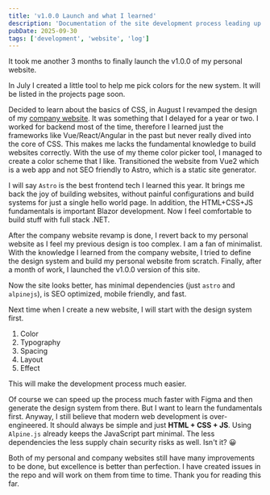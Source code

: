 ```yaml
---
title: 'v1.0.0 Launch and what I learned'
description: 'Documentation of the site development process leading up to the v1.0.0 launch.'
pubDate: 2025-09-30
tags: ['development', 'website', 'log']
---
```


It took me another 3 months to finally launch the v1.0.0 of my personal website. 

In July I created a little tool to help me pick colors for the new system. It will be listed in the projects page soon.

Decided to learn about the basics of CSS, in August I revamped the design of my [company website](https://verdantsparks.io). It was something that I delayed for a year or two. I worked for backend most of the time, therefore I learned just the frameworks like Vue/React/Angular in the past but never really dived into the core of CSS. This makes me lacks the fundamental knowledge to build websites correctly. With the use of my theme color picker tool, I managed to create a color scheme that I like. Transitioned the website from Vue2 which is a web app and not SEO friendly to Astro, which is a static site generator. 

I will say `Astro` is the best frontend tech I learned this year. It brings me back the joy of building websites, without painful configurations and build systems for just a single hello world page. In addition, the HTML+CSS+JS fundamentals is important Blazor development. Now I feel comfortable to build stuff with full stack .NET.

After the company website revamp is done, I revert back to my personal website as I feel my previous design is too complex. I am a fan of minimalist. With the knowledge I learned from the company website, I tried to define the design system and build my personal website from scratch. Finally, after a month of work, I launched the v1.0.0 version of this site.

Now the site looks better, has minimal dependencies (just `astro` and `alpinejs`), is SEO optimized, mobile friendly, and fast.

Next time when I create a new website, I will start with the design system first. 
1. Color
2. Typography
3. Spacing
4. Layout
5. Effect

This will make the development process much easier.

Of course we can speed up the process much faster with Figma and then generate the design system from there. But I want to learn the fundamentals first. Anyway, I still believe that modern web development is over-engineered. It should always be simple and just **HTML + CSS + JS**. Using `Alpine.js` already keeps the JavaScript part minimal. The less dependencies the less supply chain security risks as well. Isn't it? 😀

Both of my personal and company websites still have many improvements to be done, but excellence is better than perfection. I have created issues in the repo and will work on them from time to time. Thank you for reading this far.

